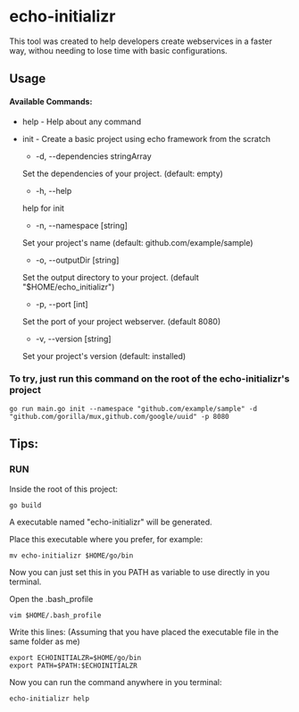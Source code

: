 # echo-initializr

This tool was created to help developers create webservices in a faster way, withou needing to lose time with basic configurations.

## Usage

#### Available Commands:

  - help - Help about any command
  - init  - Create a basic project using echo framework from the scratch
    -   -d, --dependencies stringArray 
    
    Set the dependencies of your project. (default: empty)

    - -h, --help 
    
    help for init

    - -n, --namespace [string] 
    
    Set your project's name (default: github.com/example/sample)

    - -o, --outputDir [string]           
    
    Set the output directory to your project. (default "$HOME/echo_initializr")

    - -p, --port [int]                   
    
    Set the port of your project webserver. (default 8080)

    - -v, --version [string]             
    
    Set your project's version (default: installed)


### To try, just run this command on the root of the echo-initializr's project
```
go run main.go init --namespace "github.com/example/sample" -d "github.com/gorilla/mux,github.com/google/uuid" -p 8080
```

## Tips:
### RUN
Inside the root of this project:
```
go build
```
A executable named "echo-initializr" will be generated.

Place this executable where you prefer, for example:
```
mv echo-initializr $HOME/go/bin
```
Now you can just set this in you PATH as variable to use directly in you terminal.

Open the .bash_profile 
```
vim $HOME/.bash_profile
```
Write this lines: (Assuming that you have placed the executable file in the same folder as me)
```
export ECHOINITIALZR=$HOME/go/bin
export PATH=$PATH:$ECHOINITIALZR
```

Now you can run the command anywhere in you terminal:
```
echo-initializr help
```